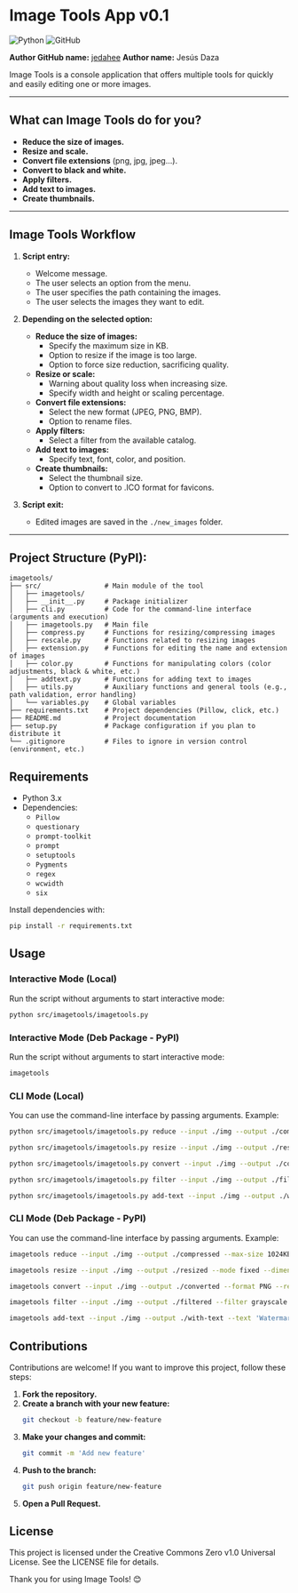 # Image Tools App v0.1

![Python](https://img.shields.io/badge/python-3670A0?style=for-the-badge&logo=python&logoColor=ffdd54)
![GitHub](https://img.shields.io/badge/github-%23121011.svg?style=for-the-badge&logo=github&logoColor=white)

**Author GitHub name:** [jedahee](https://github.com/jedahee)
**Author name:** Jesús Daza

Image Tools is a console application that offers multiple tools for quickly and easily editing one or more images.

---

## What can Image Tools do for you?

- **Reduce the size of images.**
- **Resize and scale.**
- **Convert file extensions** (png, jpg, jpeg...).
- **Convert to black and white.**
- **Apply filters.**
- **Add text to images.**
- **Create thumbnails.**

---

## Image Tools Workflow

1. **Script entry:**
   - Welcome message.
   - The user selects an option from the menu.
   - The user specifies the path containing the images.
   - The user selects the images they want to edit.

2. **Depending on the selected option:**
   - **Reduce the size of images:**
     - Specify the maximum size in KB.
     - Option to resize if the image is too large.
     - Option to force size reduction, sacrificing quality.
   - **Resize or scale:**
     - Warning about quality loss when increasing size.
     - Specify width and height or scaling percentage.
   - **Convert file extensions:**
     - Select the new format (JPEG, PNG, BMP).
     - Option to rename files.
   - **Apply filters:**
     - Select a filter from the available catalog.
   - **Add text to images:**
     - Specify text, font, color, and position.
   - **Create thumbnails:**
     - Select the thumbnail size.
     - Option to convert to .ICO format for favicons.

3. **Script exit:**
   - Edited images are saved in the `./new_images` folder.

---

## Project Structure (PyPI):
```
imagetools/
├── src/                # Main module of the tool
│   ├── imagetools/
│   ├── __init__.py     # Package initializer
│   ├── cli.py          # Code for the command-line interface (arguments and execution)
│   ├── imagetools.py   # Main file
│   ├── compress.py     # Functions for resizing/compressing images
│   ├── rescale.py      # Functions related to resizing images
│   ├── extension.py    # Functions for editing the name and extension of images
│   ├── color.py        # Functions for manipulating colors (color adjustments, black & white, etc.)
│   ├── addtext.py      # Functions for adding text to images
│   ├── utils.py        # Auxiliary functions and general tools (e.g., path validation, error handling)
│   └── variables.py    # Global variables
├── requirements.txt    # Project dependencies (Pillow, click, etc.)
├── README.md           # Project documentation
├── setup.py            # Package configuration if you plan to distribute it
└── .gitignore          # Files to ignore in version control (environment, etc.)
```

## Requirements

- Python 3.x
- Dependencies:
  - `Pillow`
  - `questionary`
  - `prompt-toolkit`
  - `prompt`
  - `setuptools`
  - `Pygments`
  - `regex`
  - `wcwidth`
  - `six`

Install dependencies with:

```bash
pip install -r requirements.txt
```

## Usage

### Interactive Mode (Local)
Run the script without arguments to start interactive mode:

```bash
python src/imagetools/imagetools.py
```

### Interactive Mode (Deb Package - PyPI)
Run the script without arguments to start interactive mode:

```bash
imagetools
```

### CLI Mode (Local)
You can use the command-line interface by passing arguments. Example:

```bash
python src/imagetools/imagetools.py reduce --input ./img --output ./compressed --max-size 1024KB --resize --quality

python src/imagetools/imagetools.py resize --input ./img --output ./resized --mode fixed --dimensions 800 600

python src/imagetools/imagetools.py convert --input ./img --output ./converted --format PNG --rename --basename newimage

python src/imagetools/imagetools.py filter --input ./img --output ./filtered --filter grayscale

python src/imagetools/imagetools.py add-text --input ./img --output ./with-text --text 'Watermark' --color white --position 'Bottom Right' --size 5.0
```

### CLI Mode (Deb Package - PyPI)
You can use the command-line interface by passing arguments. Example:

```bash
imagetools reduce --input ./img --output ./compressed --max-size 1024KB --resize --quality

imagetools resize --input ./img --output ./resized --mode fixed --dimensions 800 600

imagetools convert --input ./img --output ./converted --format PNG --rename --basename newimage

imagetools filter --input ./img --output ./filtered --filter grayscale

imagetools add-text --input ./img --output ./with-text --text 'Watermark' --color white --position 'Bottom Right' --size 5.0
```

## Contributions

Contributions are welcome! If you want to improve this project, follow these steps:

1. **Fork the repository.**
2. **Create a branch with your new feature:**
   ```bash
   git checkout -b feature/new-feature
   ```
3. **Make your changes and commit:**
    ```bash
    git commit -m 'Add new feature'
    ```
4. **Push to the branch:**
    ```bash
    git push origin feature/new-feature
    ```
4. **Open a Pull Request.**

## License
This project is licensed under the Creative Commons Zero v1.0 Universal License. See the LICENSE file for details.

Thank you for using Image Tools! 😊
